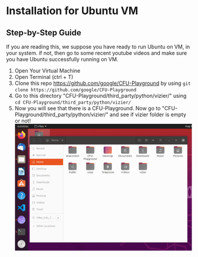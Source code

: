 # Installation for Ubuntu VM
## Step-by-Step Guide

If you are reading this, we suppose you have ready to run Ubuntu on VM, in your system. if not, then go to some recent youtube videos and make sure you have Ubuntu successfully running on VM.

1. Open Your Virtual Machine
2. Open Terminal (ctrl + T)
3. Clone this repo https://github.com/google/CFU-Playground by using ```git clone https://github.com/google/CFU-Playground```
4. Go to this directory "CFU-Playground/third_party/python/vizier/" using ```cd CFU-Playground/third_party/python/vizier/```
5. Now you will see that there is a CFU-Playground. Now go to "CFU-Playground/third_party/python/vizier/" and see if vizier folder is empty or not! ![Alt text](./docs/installation_images/file_preview.png?raw=true "Title")

